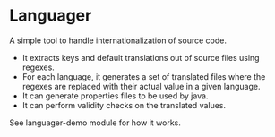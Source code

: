 Languager
=========

A simple tool to handle internationalization of source code.
- It extracts keys and default translations out of source files using regexes.
- For each language, it generates a set of translated files where the regexes are replaced with their actual value in a given language.
- It can generate properties files to be used by java.
- It can perform validity checks on the translated values.

See languager-demo module for how it works.
